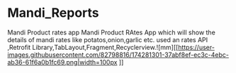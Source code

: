 # Mandi_Reports
Mandi Product rates app 
Mandi Product RAtes App which will show the details of mandi rates like potatos,onion,garlic etc.
used an rates API ,Retrofit Library,TabLayout,Fragment,Recyclerview.![mm][[https://user-images.githubusercontent.com/82798816/174281301-37abf8ef-ec3c-4ebc-ab36-61f6a0b1fc69.png|width=100px ]]


